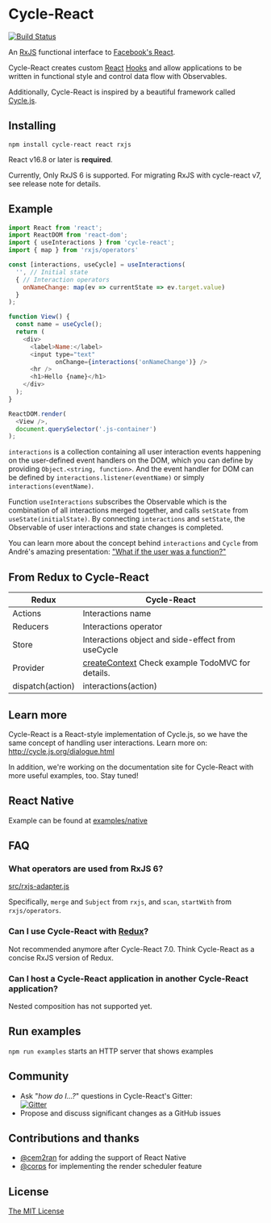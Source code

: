 # Cycle-React

[![Build Status](https://travis-ci.org/pH200/cycle-react.svg?branch=master)](https://travis-ci.org/pH200/cycle-react)

An [RxJS](https://github.com/ReactiveX/rxjs) functional interface
to [Facebook's React](https://reactjs.org/).

Cycle-React creates custom [React](https://github.com/facebook/react)
[Hooks](https://reactjs.org/docs/hooks-intro.html) and allow applications
to be written in functional style and control data flow with Observables.

Additionally, Cycle-React is inspired by a beautiful
framework called [Cycle.js](https://github.com/cyclejs/cycle-core).

## Installing

```
npm install cycle-react react rxjs
```

React v16.8 or later is **required**.

Currently, Only RxJS 6 is supported. For migrating RxJS with cycle-react v7, see release note for details.

## Example

```js
import React from 'react';
import ReactDOM from 'react-dom';
import { useInteractions } from 'cycle-react';
import { map } from 'rxjs/operators'

const [interactions, useCycle] = useInteractions(
  '', // Initial state
  { // Interaction operators
    onNameChange: map(ev => currentState => ev.target.value)
  }
);

function View() {
  const name = useCycle();
  return (
    <div>
      <label>Name:</label>
      <input type="text"
             onChange={interactions('onNameChange')} />
      <hr />
      <h1>Hello {name}</h1>
    </div>
  );
}

ReactDOM.render(
  <View />,
  document.querySelector('.js-container')
);
```

`interactions` is a collection containing all user interaction events happening
on the user-defined event handlers on the DOM, which you can define by providing
`Object.<string, function>`. And the event handler for DOM can be defined by
`interactions.listener(eventName)` or simply `interactions(eventName)`.

Function `useInteractions` subscribes the Observable which is the combination of all
interactions merged together, and calls `setState` from `useState(initialState)`.
By connecting `interactions` and `setState`, the Observable of user interactions and
state changes is completed.

You can learn more about the concept behind `interactions` and `Cycle` from
André's amazing presentation:
["What if the user was a function?"](https://youtu.be/1zj7M1LnJV4)

## From Redux to Cycle-React

Redux | Cycle-React
--- | ---
Actions | Interactions name
Reducers | Interactions operator
Store | Interactions object and side-effect from useCycle
Provider | [createContext](https://reactjs.org/docs/context.html) Check example TodoMVC for details.
dispatch(action) | interactions(action)

## Learn more

Cycle-React is a React-style implementation of Cycle.js, so we have the same
concept of handling user interactions. Learn more on:
http://cycle.js.org/dialogue.html

In addition, we're working on the documentation site for Cycle-React with more
useful examples, too. Stay tuned!

## React Native

Example can be found at [examples/native](/examples/native)

## FAQ

### What operators are used from RxJS 6?

[src/rxjs-adapter.js](/src/rxjs-adapter.js)

Specifically, `merge` and `Subject` from `rxjs`, and `scan`, `startWith` from `rxjs/operators`.

### Can I use Cycle-React with [Redux](https://redux.js.org/)?

Not recommended anymore after Cycle-React 7.0. Think Cycle-React as a concise RxJS version of Redux.

### Can I host a Cycle-React application in another Cycle-React application?

Nested composition has not supported yet.

## Run examples

`npm run examples` starts an HTTP server that shows examples

## Community

* Ask "_how do I...?_" questions in Cycle-React's Gitter: <br/>
[![Gitter](https://badges.gitter.im/Join%20Chat.svg)](https://gitter.im/pH200/cycle-react?utm_source=badge&utm_medium=badge&utm_campaign=pr-badge)
* Propose and discuss significant changes as a GitHub issues

## Contributions and thanks

- [@cem2ran](https://github.com/cem2ran) for adding the support of React Native
- [@corps](https://github.com/corps) for implementing the render scheduler feature

## License

[The MIT License](/LICENSE)
